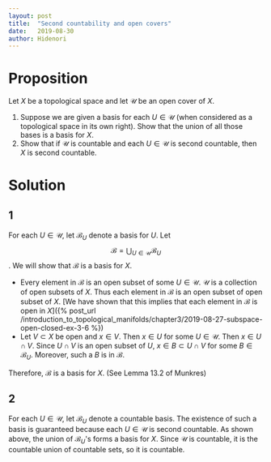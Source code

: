 ```yaml
---
layout: post
title:  "Second countability and open covers"
date:   2019-08-30
author: Hidenori
---
```


# Proposition
Let $X$ be a topological space and let $\mathscr{U}$ be an open cover of $X$.

1. Suppose we are given a basis for each $U \in \mathscr{U}$ (when considered as a topological space in its own right).
   Show that the union of all those bases is a basis for $X$.
1. Show that if $\mathscr{U}$ is countable and each $U \in \mathscr{U}$ is second countable, then $X$ is second countable.

# Solution
## 1
For each $U \in \mathscr{U}$, let $\mathcal{B}_U$ denote a basis for $U$.
Let $$\mathcal{B} = \bigcup_{U \in \mathscr{U}} \mathcal{B}_U$$.
We will show that $\mathcal{B}$ is a basis for $X$.

* Every element in $\mathcal{B}$ is an open subset of some $U \in \mathscr{U}$.
  $\mathscr{U}$ is a collection of open subsets of $X$.
  Thus each element in $\mathcal{B}$ is an open subset of open subset of $X$.
  [We have shown that this implies that each element in $\mathcal{B}$ is open in $X$]({% post_url /introduction_to_topological_manifolds/chapter3/2019-08-27-subspace-open-closed-ex-3-6 %})
* Let $V \subset X$ be open and $x \in V$.
  Then $x \in U$ for some $U \in \mathscr{U}$.
  Then $x \in U \cap V$.
  Since $U \cap V$ is an open subset of $U$, $x \in B \subset U \cap V$ for some $B \in \mathcal{B}_U$.
  Moreover, such a $B$ is in $\mathcal{B}$.

Therefore, $\mathcal{B}$ is a basis for $X$.
(See Lemma 13.2 of Munkres)

## 2
For each $U \in \mathscr{U}$, let $\mathcal{B}_U$ denote a countable basis.
The existence of such a basis is guaranteed because each $U \in \mathscr{U}$ is second countable.
As shown above, the union of $\mathcal{B}_U$'s forms a basis for $X$.
Since $\mathscr{U}$ is countable, it is the countable union of countable sets, so it is countable.
